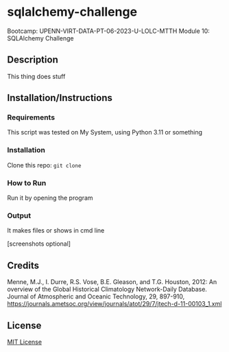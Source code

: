 # sqlalchemy-challenge
Bootcamp: UPENN-VIRT-DATA-PT-06-2023-U-LOLC-MTTH Module 10: SQLAlchemy Challenge

## Description
This thing does stuff

## Installation/Instructions
### Requirements
This script was tested on My System, using Python 3.11 or something

### Installation
Clone this repo: `git clone `

### How to Run
Run it by opening the program

### Output
It makes files or shows in cmd line

[screenshots optional]

## Credits
Menne, M.J., I. Durre, R.S. Vose, B.E. Gleason, and T.G. Houston, 2012: An overview of the Global Historical Climatology Network-Daily Database. Journal of Atmospheric and Oceanic Technology, 29, 897-910, <https://journals.ametsoc.org/view/journals/atot/29/7/jtech-d-11-00103_1.xml>

## License
[MIT License](LICENSE)
